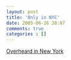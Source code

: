 ```yaml
---
layout: post
title: 'Only in NYC'
date: 2005-06-26 20:07
comments: true
categories : []
---  
```


<a href="http://www.overheardinnewyork.com/">Overheard in New York</a>

